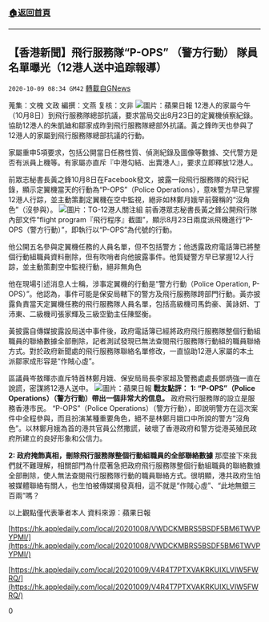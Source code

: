 ###  [:house:返回首頁](https://github.com/ourhimalayas/txt)
---

## 【香港新聞】飛行服務隊“P-OPS” （警方行動） 隊員名單曝光（12港人送中追踪報導）
`2020-10-09 08:34 GM42` [轉載自GNews](https://gnews.org/zh-hant/413089/)

蒐集：文槐 文政
編撰：文燕
复核：文非
![]()![](https://s3.amazonaws.com/gnews-media-offload/wp-content/uploads/2020/10/09070214/image001-5.png)圖片：蘋果日報
12港人的家屬今午（10月8日）到飛行服務隊總部抗議，要求當局交出8月23日的定翼機偵察紀錄。協助12港人的朱凱廸和鄒家成昨到飛行服務隊總部外抗議。黃之鋒昨天也參與了12港人的家屬到飛行服務隊總部抗議的行動。

家屬重申5項要求，包括公開當日任務性質、偵測紀錄及圖像等數據、交代警方是否有派員上機等。有家屬亦直斥『中港勾結、出賣港人』，要求立即釋放12港人。

前眾志秘書長黃之鋒10月8日在Facebook發文，披露一段飛行服務隊的飛行紀錄，顯示定翼機當天的行動為“P-OPS”（Police Operations），意味警方早已掌握12港人行踪，並主動策劃定翼機在空中監視，絕非如林鄭月娥早前聲稱的“沒角色”（沒參與）。
![]()![](https://s3.amazonaws.com/gnews-media-offload/wp-content/uploads/2020/10/09070147/TG-12%E6%B8%AF%E4%BA%BA%E9%97%9C%E6%B3%A8%E7%B5%84.jpg)圖片：TG-12港人關注組
前香港眾志秘書長黃之鋒公開飛行隊內部文件“flight program『飛行程序』截圖”，顯示8月23日兩度派飛機進行“P-OPS（警方行動）”，即執行以“P-OPS”為代號的行動。

他公開五名參與定翼機任務的人員名單，但不包括警方；他透露政府電話簿已將整個行動組職員資料刪除，但有吹哨者向他披露事件。他質疑警方早已掌握12人行踪，並主動策劃空中監視行動，絕非無角色

他在現場引述消息人士稱，涉事定翼機的行動是“警方行動（Police Operation, P-OPS）”。他認為，事件可能是保安局轄下的警方及飛行服務隊跨部門行動。黃亦披露負責當天定翼機任務的飛行服務隊人員名單，包括高級機司馬鈞豪、黃詠妍、丁沛東、二級機司張家輝及三級空勤主任陳堅衡。

黃披露自傳媒披露設局送中事件後，政府電話簿已經將政府飛行服務隊整個行動組職員的聯絡數據全部刪除，記者測試發現已無法查閱飛行服務隊行動組的職員聯絡方式。對於政府新聞處的飛行服務隊聯絡名單修改，一直協助12港人家屬的本土派鄒家成形容是“作賊心虛”。

區議員岑敖暉亦直斥特首林鄭月娥、保安局局長李家超及警務處處長鄧炳強一直在說謊，密謀將12港人送中。
![]()![](https://s3.amazonaws.com/gnews-media-offload/wp-content/uploads/2020/10/09070232/image003-3.png)圖片：蘋果日報
**戰友點評：**
**1: “P-OPS”（Police Operations）（警方行動）帶出一個非常大的信息。**
   政府飛行服務隊的設立是服務香港市民。 “P-OPS”（Police Operations）（警方行動），即說明警方在這次案件中全程參與，而且扮演某種重要角色，絕不是林鄭月娥口中所說的警方“沒角色”。以林鄭月娥為首的港共官員公然撒謊，破壞了香港政府和警方從港英殖民政府所建立的良好形象和公信力。

**2: 政府掩飾真相，刪除飛行服務隊整個行動組職員的全部聯絡數據**
   那麼接下來我們就不難理解，相關部門為什麼著急把政府飛行服務隊整個行動組職員的聯絡數據全部刪除，使人無法查閱飛行服務隊行動的職員聯絡方式。很明顯，港共政府生怕被媒體聯絡有關人，也生怕被傳媒揭發真相，這不就是“作賊心虛”、“此地無銀三百兩”嗎？

以上觀點僅代表筆者本人
資料來源：蘋果日報

[https://hk.appledaily.com/local/20201008/VWDCKMBRS5BSDF5BM6TWVPYPMI/](https://hk.appledaily.com/local/20201008/VWDCKMBRS5BSDF5BM6TWVPYPMI/)

[https://hk.appledaily.com/local/20201009/V4R4T7PTXVAKRKUIXLVIW5FWRQ/](https://hk.appledaily.com/local/20201009/V4R4T7PTXVAKRKUIXLVIW5FWRQ/)

0
